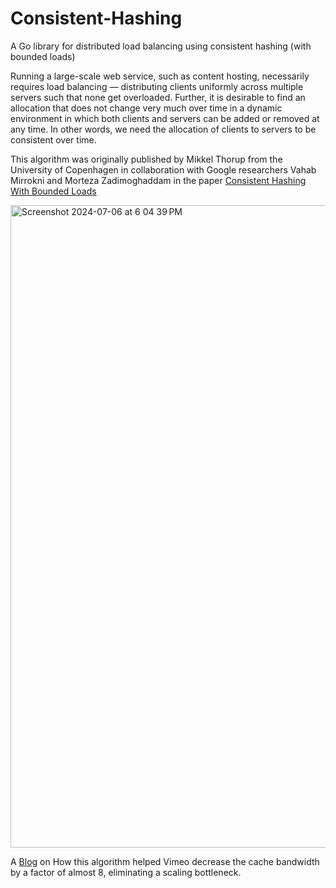 # Consistent-Hashing
A Go library for distributed load balancing using consistent hashing (with bounded loads)

Running a large-scale web service, such as content hosting, necessarily requires load balancing — distributing clients uniformly across multiple servers such that none get overloaded. Further, it is desirable to find an allocation that does not change very much over time in a dynamic environment in which both clients and servers can be added or removed at any time. In other words, we need the allocation of clients to servers to be consistent over time.

This algorithm was originally published by Mikkel Thorup from the University of Copenhagen in collaboration with Google researchers Vahab Mirrokni and Morteza Zadimoghaddam in the paper [Consistent Hashing With Bounded Loads](https://arxiv.org/pdf/1608.01350)

<img width="1028" alt="Screenshot 2024-07-06 at 6 04 39 PM" src="https://github.com/ArchishmanSengupta/consistent-hashing/assets/71402528/184b8287-bb03-4a51-b0b5-ce6451a33172">


A [Blog](https://medium.com/vimeo-engineering-blog/improving-load-balancing-with-a-new-consistent-hashing-algorithm-9f1bd75709ed) on How this algorithm helped Vimeo decrease the cache bandwidth by a factor of almost 8, eliminating a scaling bottleneck.

